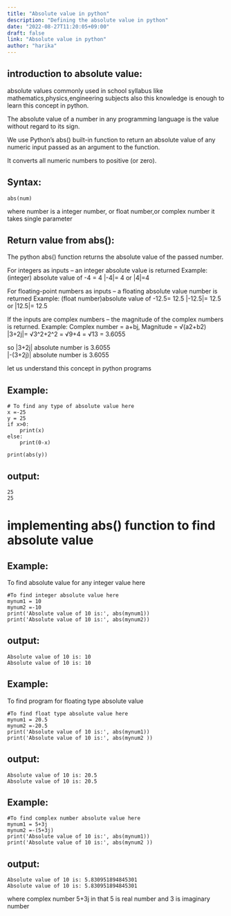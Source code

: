 ```yaml
---
title: "Absolute value in python"
description: "Defining the absolute value in python"
date: "2022-08-27T11:20:05+09:00"
draft: false
link: "Absolute value in python"
author: "harika"
---
```


## introduction to absolute value:
absolute values commonly used in school syllabus like mathematics,physics,engineering subjects also this knowledge is enough to learn this concept in python.

The absolute value of a number in any programming language is the value without regard to its sign. 

We use Python’s abs() built-in function to return an absolute value of any numeric input passed as an argument to the function.

It converts all numeric numbers to positive (or zero).

## Syntax:
```
abs(num)
```
where number is a integer number, or float number,or complex number
it takes single parameter

## Return value from abs():

The python abs() function returns the absolute value of the passed number.

For integers as inputs – an integer absolute value is returned
Example:
(integer) absolute value of -4 = 4
|-4|= 4 or |4|=4


For floating-point numbers as inputs – a floating absolute value number is returned
Example:
(float number)absolute value of -12.5= 12.5
|-12.5|= 12.5 or |12.5|= 12.5


If the inputs are complex numbers – the magnitude of the complex numbers is returned. 
Example:
Complex number = a+bj, Magnitude = √(a2+b2)
|3+2j|= √3^2+2^2 
      = √9+4
      = √13
      = 3.6055

so |3+2j| absolute number is 3.6055     
|-(3+2j)| absolute number is 3.6055 


let us understand this concept in python programs 
## Example:
```
# To find any type of absolute value here
x =-25
y = 25
if x>0:
    print(x)
else:
    print(0-x)

print(abs(y))
```
## output:
```
25
25
```

# implementing abs() function to find absolute value
## Example:
To find absolute value for any integer value here
```
#To find integer absolute value here
mynum1 = 10
mynum2 =-10
print('Absolute value of 10 is:', abs(mynum1))
print('Absolute value of 10 is:', abs(mynum2))
```
## output:
```
Absolute value of 10 is: 10
Absolute value of 10 is: 10
```

## Example:
To find program for floating type absolute value
```
#To find float type absolute value here
mynum1 = 20.5
mynum2 =-20.5
print('Absolute value of 10 is:', abs(mynum1))
print('Absolute value of 10 is:', abs(mynum2 ))
```
## output:
```
Absolute value of 10 is: 20.5
Absolute value of 10 is: 20.5
```

## Example:
```
#To find complex number absolute value here
mynum1 = 5+3j
mynum2 =-(5+3j)
print('Absolute value of 10 is:', abs(mynum1))
print('Absolute value of 10 is:', abs(mynum2 ))
```
## output:
```
Absolute value of 10 is: 5.830951894845301
Absolute value of 10 is: 5.830951894845301
```
where complex number 5+3j in that 5 is real number and 3 is imaginary number











                


